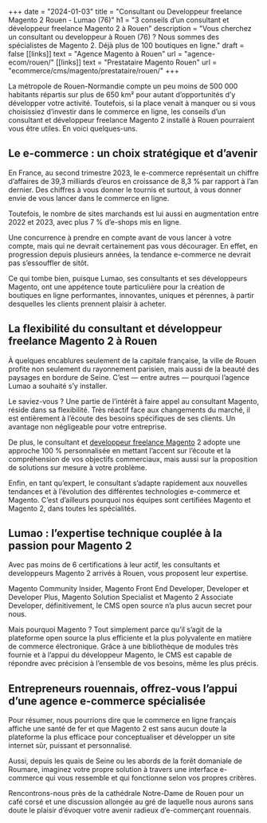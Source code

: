 +++
date = "2024-01-03"
title = "Consultant ou Developpeur freelance Magento 2 Rouen - Lumao (76)"
h1 = "3 conseils d’un consultant et développeur freelance Magento 2 à Rouen"
description = "Vous cherchez un consultant ou developpeur à Rouen (76) ? Nous sommes des spécialistes de Magento 2. Déjà plus de 100 boutiques en ligne."
draft = false
[[links]]
    text = "Agence Magento à Rouen"
    url = "agence-ecom/rouen/"
[[links]]
    text = "Prestataire Magento Rouen"
    url = "ecommerce/cms/magento/prestataire/rouen/"
+++

La métropole de Rouen-Normandie compte un peu moins de 500 000 habitants répartis sur plus de 650 km² pour autant d’opportunités d’y développer votre activité. Toutefois, si la place venait à manquer ou si vous choisissiez d’investir dans le commerce en ligne, les conseils d’un consultant et développeur freelance Magento 2 installé à Rouen pourraient vous être utiles. En voici quelques-uns.

## Le e-commerce : un choix stratégique et d’avenir

En France, au second trimestre 2023, le e-commerce représentait un chiffre d’affaires de 39,3 milliards d’euros en croissance de 8,3 % par rapport à l’an dernier. Des chiffres à vous donner le tournis et surtout, à vous donner envie de vous lancer dans le commerce en ligne.

Toutefois, le nombre de sites marchands est lui aussi en augmentation entre 2022 et 2023, avec plus 7 % d’e-shops mis en ligne.

Une concurrence à prendre en compte avant de vous lancer à votre compte, mais qui ne devrait certainement pas vous décourager. En effet, en progression depuis plusieurs années, la tendance e-commerce ne devrait pas s’essouffler de sitôt.

Ce qui tombe bien, puisque Lumao, ses consultants et ses développeurs Magento, ont une appétence toute particulière pour la création de boutiques en ligne performantes, innovantes, uniques et pérennes, à partir desquelles les clients prennent plaisir à acheter.

## La flexibilité du consultant et développeur freelance Magento 2 à Rouen

À quelques encablures seulement de la capitale française, la ville de Rouen profite non seulement du rayonnement parisien, mais aussi de la beauté des paysages en bordure de Seine. C’est — entre autres — pourquoi l’agence Lumao a souhaité s’y installer.

Le saviez-vous ? Une partie de l’intérêt à faire appel au consultant Magento, réside dans sa flexibilité. Très réactif face aux changements du marché, il est entièrement à l’écoute des besoins spécifiques de ses clients. Un avantage non négligeable pour votre entreprise.

De plus, le consultant et [developpeur freelance Magento](/ecommerce/cms/magento/freelance/) 2 adopte une approche 100 % personnalisée en mettant l’accent sur l’écoute et la compréhension de vos objectifs commerciaux, mais aussi sur la proposition de solutions sur mesure à votre problème.

Enfin, en tant qu’expert, le consultant s’adapte rapidement aux nouvelles tendances et à l’évolution des différentes technologies e-commerce et Magento. C’est d’ailleurs pourquoi nos équipes sont certifiées Magento et Magento 2, dans toutes les spécialités.

## Lumao : l’expertise technique couplée à la passion pour Magento 2

Avec pas moins de 6 certifications à leur actif, les consultants et developpeurs Magento 2 arrivés à Rouen, vous proposent leur expertise.

Magento Community Insider, Magento Front End Developer, Developer et Developer Plus, Magento Solution Specialist et Magento 2 Associate Developer, définitivement, le CMS open source n’a plus aucun secret pour nous.

Mais pourquoi Magento ? Tout simplement parce qu’il s’agit de la plateforme open source la plus efficiente et la plus polyvalente en matière de commerce électronique. Grâce à une bibliothèque de modules très fournie et à l’appui du développeur Magento, le CMS est capable de répondre avec précision à l’ensemble de vos besoins, même les plus précis.

## Entrepreneurs rouennais, offrez-vous l’appui d’une agence e-commerce spécialisée

Pour résumer, nous pourrions dire que le commerce en ligne français affiche une santé de fer et que Magento 2 est sans aucun doute la plateforme la plus efficace pour conceptualiser et développer un site internet sûr, puissant et personnalisé.

Aussi, depuis les quais de Seine ou les abords de la forêt domaniale de Roumare, imaginez votre propre solution à travers une interface e-commerce qui vous ressemble et qui fonctionne selon vos propres critères.

Rencontrons-nous près de la cathédrale Notre-Dame de Rouen pour un café corsé et une discussion allongée au gré de laquelle nous aurons sans doute le plaisir d’évoquer votre avenir radieux d’e-commerçant rouennais.
